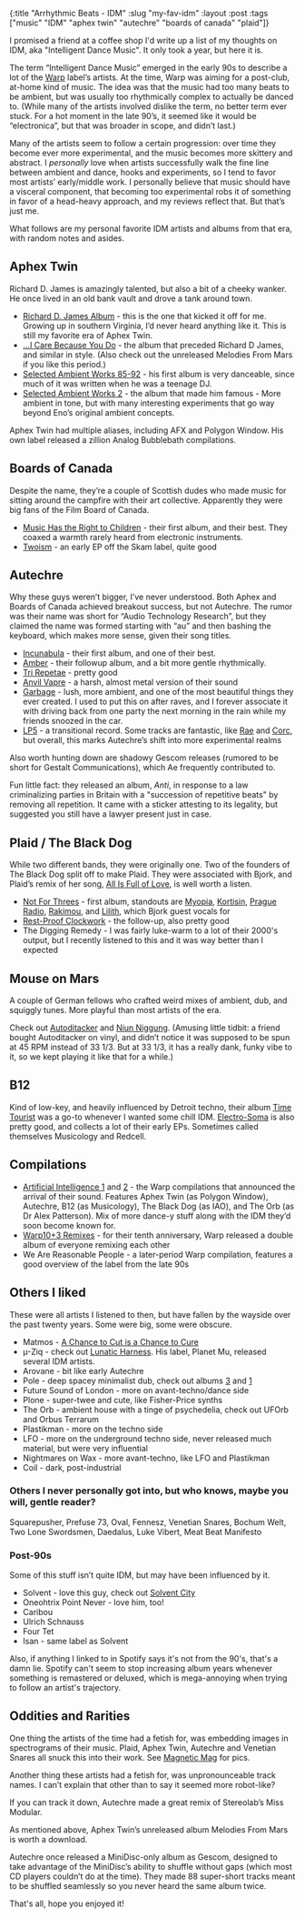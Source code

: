 {:title "Arrhythmic Beats - IDM"
 :slug "my-fav-idm"
 :layout :post
 :tags  ["music" "IDM" "aphex twin" "autechre" "boards of canada" "plaid"]}

I promised a friend at a coffee shop I'd write up a list of my thoughts on IDM, aka "Intelligent Dance Music". It only took a year, but here it is.

The term “Intelligent Dance Music” emerged in the early 90s to describe a lot of the [Warp](https://warp.net/) label’s artists. At the time, Warp was aiming for a post-club, at-home kind of music. The idea was that the music had too many beats to be ambient, but was usually too rhythmically complex to actually be danced to. (While many of the artists involved dislike the term, no better term ever stuck. For a hot moment in the late 90’s, it seemed like it would be “electronica”, but that was broader in scope, and didn’t last.)

Many of the artists seem to follow a certain progression: over time they become ever more experimental, and the music becomes more skittery and abstract. I *personally* love when artists successfully walk the fine line between ambient and dance, hooks and experiments, so I tend to favor most artists’ early/middle work. I personally believe that music should have a visceral component, that becoming too experimental robs it of something in favor of a head-heavy approach, and my reviews reflect that. But that’s just me.

What follows are my personal favorite IDM artists and albums from that era, with random notes and asides.

## Aphex Twin

Richard D. James is amazingly talented, but also a bit of a cheeky wanker. He once lived in an old bank vault and drove a tank around town.

- [Richard D. James Album](https://open.spotify.com/album/43s2fKRQsOSB6rSrxtAXKK?si=3dqIsPVrQHSOncZYy2xgxQ) - this is the one that kicked it off for me. Growing up in southern Virginia, I’d never heard anything like it. This is still my favorite era of Aphex Twin.
- [...I Care Because You Do](https://open.spotify.com/album/0VG7XLJ8gSynEQDVnpHNNU?si=gsi06xUsQSmzGhqivTO1EA) - the album that preceded Richard D James, and similar in style. (Also check out the unreleased Melodies From Mars if you like this period.)
- [Selected Ambient Works 85-92](https://open.spotify.com/album/7aNclGRxTysfh6z0d8671k?si=wVQqkx0vQ0iPAKbN-5TVaQ) - his first album is very danceable, since much of it was written when he was a teenage DJ.
- [Selected Ambient Works 2](https://open.spotify.com/album/17vHPMmoxN5B8cdhCDeMTe?si=Wpk-ldBiSweyRIcHb83vmQ) - the album that made him famous - More ambient in tone, but with many interesting experiments that go way beyond Eno’s original ambient concepts.

Aphex Twin had multiple aliases, including AFX and Polygon Window. His own label released a zillion Analog Bubblebath compilations.

## Boards of Canada

Despite the name, they’re a couple of Scottish dudes who made music for sitting around the campfire with their art collective. Apparently they were big fans of the Film Board of Canada.

- [Music Has the Right to Children](https://open.spotify.com/album/1vWnB0hYmluskQuzxwo25a?si=p5_2Ea94QxCZAX8gzciSqQ) - their first album, and their best. They coaxed a warmth rarely heard from electronic instruments.
- [Twoism](https://open.spotify.com/album/0LDCQOBp7NFjkD1LbuusCG?si=25vz5CJJRFGVfHvumzjHIg) - an early EP off the Skam label, quite good

## Autechre

Why these guys weren’t bigger, I’ve never understood. Both Aphex and Boards of Canada achieved breakout success, but not Autechre. The rumor was their name was short for “Audio Technology Research”, but they claimed the name was formed starting with “au” and then bashing the keyboard, which makes more sense, given their song titles.

- [Incunabula](https://open.spotify.com/album/4KROnLN6Didp0F97RXaW7a?si=ZleIiQ_kQh-j0K2Y9jMVQg) - their first album, and one of their best.
- [Amber](https://open.spotify.com/album/7EfhvG3RwdhzXrFlkDVxg4?si=m2IXR3UTSU2wyRDxi7afEw) - their followup album, and a bit more gentle rhythmically.
- [Tri Repetae](https://open.spotify.com/album/0ioIXXMV89w0qC39FpxYnL?si=f6iiopZ5TIe8GoEJ55W8Ow) - pretty good
- [Anvil Vapre](https://open.spotify.com/album/6UcShvT8JIKOaHj39k6A8f?si=nF4oeKGfRqeiitGobA6r2Q) - a harsh, almost metal version of their sound
- [Garbage](https://open.spotify.com/album/31nThm3LyQVvrndqxhvjWl?si=E3d0O8zAQIqBYFMGfsp1Tw) - lush, more ambient, and one of the most beautiful things they ever created. I used to put this on after raves, and I forever associate it with driving back from one party the next morning in the rain while my friends snoozed in the car.
- [LP5](https://open.spotify.com/album/7zlbMdBS3J2YQRDuMMT9u4?si=RY43hCupQ5C4WGU2_8RNog) - a transitional record. Some tracks are fantastic, like [Rae](https://open.spotify.com/track/4tBC5l4AkqYfQ5CCx5IrKm?si=awCYIrUBTAS9kIMXRBqMug) and [Corc](https://open.spotify.com/track/770zYtbMuU5grFPUIzxmfQ?si=-IYACGkgRwKQP9QNSQbcrQ), but overall, this marks Autechre’s shift into more experimental realms

Also worth hunting down are shadowy Gescom releases (rumored to be short for Gestalt Communications), which Ae frequently contributed to.

Fun little fact: they released an album, *Anti*, in response to a law criminalizing parties in Britain with a "succession of repetitive beats" by removing all repetition. It came with a sticker attesting to its legality, but suggested you still have a lawyer present just in case.

## Plaid / The Black Dog

While two different bands, they were originally one. Two of the founders of The Black Dog split off to make Plaid. They were associated with Bjork, and Plaid’s remix of her song, [All Is Full of Love](https://open.spotify.com/track/2ctHJYdYUsVPlJzhtQe6Jw?si=BEScs4pQQU6UOQqIvCFfzQ), is well worth a listen.

- [Not For Threes](https://open.spotify.com/album/5O4LYrdtTr4nMnkn2GwP74?si=FKFg5GzzTyO_M5Jse5hoAg) - first album, standouts are [Myopia](https://open.spotify.com/track/70jjCa99FYeC4xvUmZy3Vf?si=Va_b0t42RR6AhpjZSVfmUA), [Kortisin](https://open.spotify.com/track/1sbTGYNgcr9YUSJoEY0oli?si=FZAxxmo5RdqJH7Ed6-ePyw), [Prague Radio](https://open.spotify.com/track/7FRNVeofO8OL094wfOM9Le?si=u-qWxwXaTEKtCTkYo_e9GA), [Rakimou](https://open.spotify.com/track/2ETmKAPTdY9DEIcWNo5IiZ?si=CHHPpNi3TtCTbPsBWQsUow), and [Lilith](https://open.spotify.com/track/3nSfJkSb7xRtrtJMKohXGc?si=_3K1WdAhRbev6ONR67tn_A), which Bjork guest vocals for
- [Rest-Proof Clockwork](https://open.spotify.com/album/4IkvCDzidC5XbElsN1SUsg?si=Qch2ygPKSnuCOxh8XFixoQ) - the follow-up, also pretty good
- The Digging Remedy - I was fairly luke-warm to a lot of their 2000's output, but I recently listened to this and it was way better than I expected

## Mouse on Mars

A couple of German fellows who crafted weird mixes of ambient, dub, and squiggly tunes. More playful than most artists of the era.

Check out [Autoditacker](https://open.spotify.com/album/4Ev3UAEmQeMotvOS6w2CO1?si=Fsb4ucUzTSW2m9__OPYBUA) and [Niun Niggung](https://open.spotify.com/album/73ilzyuAD5B5fhPekLrYiz?si=QMlkOuGlTaOf9K1N3AiB_A). (Amusing little tidbit: a friend bought Autoditacker on vinyl, and didn’t notice it was supposed to be spun at 45 RPM instead of 33 1/3. But at 33 1/3, it has a really dank, funky vibe to it, so we kept playing it like that for a while.)

## B12

Kind of low-key, and heavily influenced by Detroit techno, their album [Time Tourist](https://open.spotify.com/album/1jLV4B5W9rjB8VcsyhyuNA?si=g2SGLEYZRhKInhe06ZsIjQ) was a go-to whenever I wanted some chill IDM. [Electro-Soma](https://open.spotify.com/album/4qDcCVpOsd8V4MsmqZrPr1?si=kWLufwFGT6m3i0McBy3y6w) is also pretty good, and collects a lot of their early EPs. Sometimes called themselves Musicology and Redcell.

## Compilations

- [Artificial Intelligence 1](https://open.spotify.com/album/34aK04FrYZGC4SMS3WEPIi?si=eRN-ypuxQ3C0wgx79oef5Q) and [2](https://open.spotify.com/album/76RSvTjwI1rjqnqBb2TUXq?si=YuLHXIaPR6quJRAa_ShZNQ) - the Warp compilations that announced the arrival of their sound. Features Aphex Twin (as Polygon Window), Autechre, B12 (as Musicology), The Black Dog (as IAO), and The Orb (as Dr Alex Patterson). Mix of more dance-y stuff along with the IDM they’d soon become known for.
- [Warp10+3 Remixes](https://open.spotify.com/album/32tT9ncemGL0sjsYDoVTJb?si=av8Um4mMRuGnJ4dW5tAwEA) - for their tenth anniversary, Warp released a double album of everyone remixing each other
- We Are Reasonable People - a later-period Warp compilation, features a good overview of the label from the late 90s

## Others I liked

These were all artists I listened to then, but have fallen by the wayside over the past twenty years. Some were big, some were obscure.

- Matmos - [A Chance to Cut is a Chance to Cure](https://open.spotify.com/album/1g9Acy5gJWRBbybCQyMPzV?si=w2YjHZd6R7eChD9f20WV8Q)
- µ-Ziq - check out [Lunatic Harness](https://open.spotify.com/album/5Rc5G86a4zX96HlyHYeGsX?si=GRKrAM0KREywv2QNWOEuWA). His label, Planet Mu, released several IDM artists.
- Arovane - bit like early Autechre
- Pole - deep spacey minimalist dub, check out albums [3](https://open.spotify.com/album/5bWOl4J17QLviFkJYboxGL?si=ii0VCVz8Q22wdCtjmiJ8bw) and [1](https://open.spotify.com/album/0ybb3fO4tWtCzu4VKieRhL?si=Jsl4SCuJRQ-cntUDW2R7wA)
- Future Sound of London - more on avant-techno/dance side
- Plone - super-twee and cute, like Fisher-Price synths
- The Orb - ambient house with a tinge of psychedelia, check out UFOrb and Orbus Terrarum
- Plastikman - more on the techno side
- LFO - more on the underground techno side, never released much material, but were very influential
- Nightmares on Wax - more avant-techno, like LFO and Plastikman
- Coil - dark, post-industrial

### Others I never personally got into, but who knows, maybe you will, gentle reader?

Squarepusher, Prefuse 73, Oval, Fennesz, Venetian Snares, Bochum Welt, Two Lone Swordsmen, Daedalus, Luke Vibert, Meat Beat Manifesto

### Post-90s

Some of this stuff isn’t quite IDM, but may have been influenced by it.

- Solvent - love this guy, check out [Solvent City](https://open.spotify.com/album/305f4DdbHl5PeKnlOewMgx?si=HZNXSf27TJu07FfDeBvtbg)
- Oneohtrix Point Never - love him, too!
- Caribou
- Ulrich Schnauss
- Four Tet
- Isan - same label as Solvent

Also, if anything I linked to in Spotify says it's not from the 90's, that's a damn lie. Spotify can't seem to stop increasing album years whenever something is remastered or deluxed, which is mega-annoying when trying to follow an artist's trajectory.

## Oddities and Rarities

One thing the artists of the time had a fetish for, was embedding images in spectrograms of their music. Plaid, Aphex Twin, Autechre and Venetian Snares all snuck this into their work. See [Magnetic Mag](https://www.magneticmag.com/2012/08/the-aphex-face-visualizing-the-sound-spectrum/) for pics.

Another thing these artists had a fetish for, was unpronounceable track names. I can’t explain that other than to say it seemed more robot-like?

If you can track it down, Autechre made a great remix of Stereolab’s Miss Modular.

As mentioned above, Aphex Twin’s unreleased album Melodies From Mars is worth a download.

Autechre once released a MiniDisc-only album as Gescom, designed to take advantage of the MiniDisc’s ability to shuffle without gaps (which most CD players couldn’t do at the time). They made 88 super-short tracks meant to be shuffled seamlessly so you never heard the same album twice.

That's all, hope you enjoyed it!
